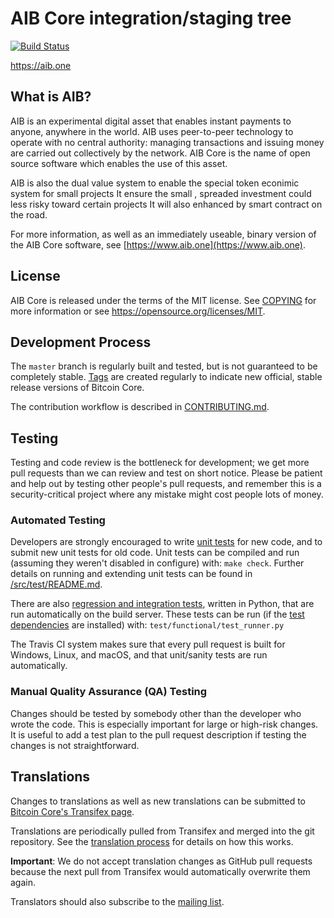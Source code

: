AIB Core integration/staging tree
=====================================

[![Build Status](https://travis-ci.org/aib/aib.svg?branch=master)](https://travis-ci.org/aib/aib)

https://aib.one

What is AIB?
----------------

AIB is an experimental digital asset that enables instant payments to
anyone, anywhere in the world. AIB uses peer-to-peer technology to operate
with no central authority: managing transactions and issuing money are carried
out collectively by the network. AIB Core is the name of open source
software which enables the use of this asset.

AIB is also the dual value system to enable the special token econimic system for small projects
It ensure the small , spreaded investment could less risky toward certain projects
It will also enhanced by smart contract on the road.

For more information, as well as an immediately useable, binary version of
the AIB Core software, see [https://www.aib.one](https://www.aib.one).

License
-------

AIB Core is released under the terms of the MIT license. See [COPYING](COPYING) for more
information or see https://opensource.org/licenses/MIT.

Development Process
-------------------

The `master` branch is regularly built and tested, but is not guaranteed to be
completely stable. [Tags](https://github.com/aib/aib/tags) are created
regularly to indicate new official, stable release versions of Bitcoin Core.

The contribution workflow is described in [CONTRIBUTING.md](CONTRIBUTING.md).

Testing
-------

Testing and code review is the bottleneck for development; we get more pull
requests than we can review and test on short notice. Please be patient and help out by testing
other people's pull requests, and remember this is a security-critical project where any mistake might cost people
lots of money.

### Automated Testing

Developers are strongly encouraged to write [unit tests](src/test/README.md) for new code, and to
submit new unit tests for old code. Unit tests can be compiled and run
(assuming they weren't disabled in configure) with: `make check`. Further details on running
and extending unit tests can be found in [/src/test/README.md](/src/test/README.md).

There are also [regression and integration tests](/test), written
in Python, that are run automatically on the build server.
These tests can be run (if the [test dependencies](/test) are installed) with: `test/functional/test_runner.py`

The Travis CI system makes sure that every pull request is built for Windows, Linux, and macOS, and that unit/sanity tests are run automatically.

### Manual Quality Assurance (QA) Testing

Changes should be tested by somebody other than the developer who wrote the
code. This is especially important for large or high-risk changes. It is useful
to add a test plan to the pull request description if testing the changes is
not straightforward.

Translations
------------

Changes to translations as well as new translations can be submitted to
[Bitcoin Core's Transifex page](https://www.transifex.com/projects/p/aib/).

Translations are periodically pulled from Transifex and merged into the git repository. See the
[translation process](doc/translation_process.md) for details on how this works.

**Important**: We do not accept translation changes as GitHub pull requests because the next
pull from Transifex would automatically overwrite them again.

Translators should also subscribe to the [mailing list](https://groups.google.com/forum/#!forum/aib-translators).
